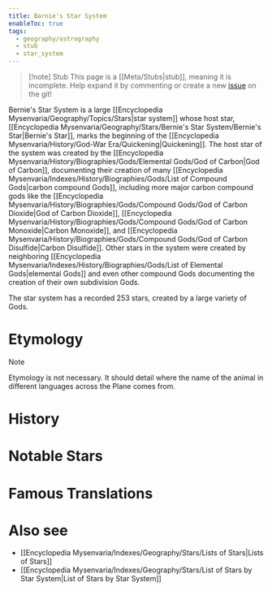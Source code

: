 ```yaml
---
title: Barnie's Star System
enableToc: true
tags:
  - geography/astrography
  - stub
  - star_system
---
```


> [!note] Stub
> This page is a [[Meta/Stubs|stub]], meaning it is incomplete. Help expand it by commenting or create a new [issue](https://github.com/RagtimeGal/quartz--encyclopedia-mysenvaria/issues/new/choose) on the git!


Bernie's Star System is a large [[Encyclopedia Mysenvaria/Geography/Topics/Stars|star system]] whose host star, [[Encyclopedia Mysenvaria/Geography/Stars/Bernie's Star System/Bernie's Star|Bernie's Star]], marks the beginning of the [[Encyclopedia Mysenvaria/History/God-War Era/Quickening|Quickening]]. The host star of the system was created by the [[Encyclopedia Mysenvaria/History/Biographies/Gods/Elemental Gods/God of Carbon|God of Carbon]], documenting their creation of many [[Encyclopedia Mysenvaria/Indexes/History/Biographies/Gods/List of Compound Gods|carbon compound Gods]], including more major carbon compound gods like the [[Encyclopedia Mysenvaria/History/Biographies/Gods/Compound Gods/God of Carbon Dioxide|God of Carbon Dioxide]], [[Encyclopedia Mysenvaria/History/Biographies/Gods/Compound Gods/God of Carbon Monoxide|Carbon Monoxide]], and [[Encyclopedia Mysenvaria/History/Biographies/Gods/Compound Gods/God of Carbon Disulfide|Carbon Disulfide]]. Other stars in the system were created by neighboring [[Encyclopedia Mysenvaria/Indexes/History/Biographies/Gods/List of Elemental Gods|elemental Gods]] and even other compound Gods documenting the creation of their own subdivision Gods.

The star system has a recorded 253 stars, created by a large variety of Gods. 
# Etymology

> [!note]
> Etymology is not necessary. It should detail where the name of the animal in different languages across the Plane comes from.
# History

# Notable Stars

# Famous Translations

# Also see
- [[Encyclopedia Mysenvaria/Indexes/Geography/Stars/Lists of Stars|Lists of Stars]]
- [[Encyclopedia Mysenvaria/Indexes/Geography/Stars/List of Stars by Star System|List of Stars by Star System]]
